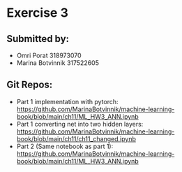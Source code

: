 #  Exercise 3

## Submitted by:
- Omri Porat 318973070
- Marina Botvinnik 317522605 

## Git Repos:

- Part 1 implementation with pytorch: 
  https://github.com/MarinaBotvinnik/machine-learning-book/blob/main/ch11/ML_HW3_ANN.ipynb 
- Part 1 converting net into two hidden layers:
  https://github.com/MarinaBotvinnik/machine-learning-book/blob/main/ch11/ch11_changed.ipynb 
- Part 2 (Same notebook as part 1):
  https://github.com/MarinaBotvinnik/machine-learning-book/blob/main/ch11/ML_HW3_ANN.ipynb 


